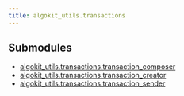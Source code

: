 ```yaml
---
title: algokit_utils.transactions
---
```


## Submodules

- [algokit_utils.transactions.transaction_composer]()
- [algokit_utils.transactions.transaction_creator]()
- [algokit_utils.transactions.transaction_sender]()

